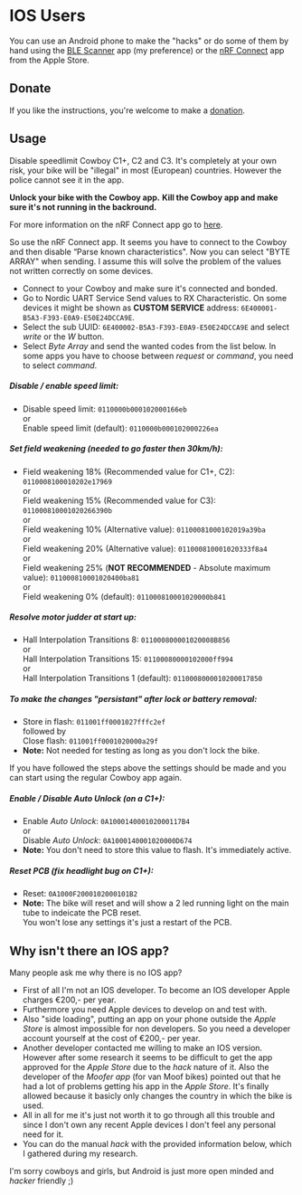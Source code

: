 # IOS Users

You can use an Android phone to make the "hacks" or do some of them by hand using the [BLE Scanner](https://apps.apple.com/nl/app/ble-scanner-4-0/id1221763603 "BLE Scanner") app (my preference) or the [nRF Connect](https://apps.apple.com/nl/app/nrf-connect-bluetooth-app/id1054362403 "nRF Connect") app from the Apple Store.

## Donate
If you like the instructions, you're welcome to make a [donation](https://github.com/Imaginous/Cowboy_Untamed/blob/main/README.md#donate). 

## Usage
Disable speedlimit Cowboy C1+, C2 and C3.
It's completely at your own risk, your bike will be "illegal" in most (European) countries. However the police cannot see it in the app.

**Unlock your bike with the Cowboy app.**
**Kill the Cowboy app and make sure it's not running in the backround.**

For more information on the nRF Connect app go to [here](https://devzone.nordicsemi.com/f/nordic-q-a/22523/writing-hex-values-to-characteristics-using-nrf-connect "here").

So use the nRF Connect app. It seems you have to connect to the Cowboy and then disable “Parse known characteristics". Now you can select "BYTE ARRAY" when sending. I assume this will solve the problem of the values not written correctly on some devices.
- Connect to your Cowboy and make sure it's connected and bonded.
- Go to Nordic UART Service Send values to RX Characteristic.
On some devices it might be shown as **CUSTOM SERVICE** address: `6E400001-B5A3-F393-E0A9-E50E24DCCA9E`.
- Select the sub UUID: `6E400002-B5A3-F393-E0A9-E50E24DCCA9E` and select *write* or the *W* button.
- Select *Byte Array* and send the wanted codes from the list below. In some apps you have to choose between *request* or *command*, you need to select *command*.

##### Disable / enable speed limit:
- Disable speed limit: `0110000b000102000166eb`
<br>or<br>
Enable speed limit (default): `0110000b000102000226ea`

##### Set field weakening (needed to go faster then 30km/h):
- Field weakening 18% (Recommended value for C1+, C2): `0110008100010202e17969`
<br>or<br>
Field weakening 15% (Recommended value for C3): `011000810001020266390b`
<br>or<br>
Field weakening 10% (Alternative value): `01100081000102019a39ba`
<br>or<br>
Field weakening 20% (Alternative value): `011000810001020333f8a4`
<br>or<br>
Field weakening 25% (**NOT RECOMMENDED** - Absolute maximum value): `011000810001020400ba81`
<br>or<br>
Field weakening 0% (default): `011000810001020000b841`

##### Resolve motor judder at start up:
- Hall Interpolation Transitions 8: `011000800001020008B856`
<br>or<br>
Hall Interpolation Transitions 15: `01100080000102000ff994`
<br>or<br>
Hall Interpolation Transitions 1 (default): `0110008000010200017850`

##### To make the changes "persistant" after lock or battery removal:
- Store in flash: `011001ff0001027fffc2ef`<br>followed by<br>
Close flash: `011001ff0001020000a29f`
- **Note:** Not needed for testing as long as you don't lock the bike.

If you have followed the steps above the settings should be made and you can start using the regular Cowboy app again.

##### Enable / Disable *Auto Unlock* (on a C1+):
- Enable *Auto Unlock*: `0A100014000102000117B4`
<br>or<br>
Disable *Auto Unlock*: `0A1000140001020000D674`
- **Note:** You don't need to store this value to flash. It's immediately active.


##### Reset PCB (fix headlight bug on C1+):
- Reset: `0A1000F2000102000101B2`
- **Note:** The bike will reset and will show a 2 led running light on the main tube to indeicate the PCB reset.<br>You won't lose any settings it's just a restart of the PCB.

## Why isn't there an IOS app?
Many people ask me why there is no IOS app?
- First of all I'm not an IOS developer. To become an IOS developer Apple charges €200,- per year.
- Furthermore you need Apple devices to develop on and test with.
- Also "side loading", putting an app on your phone outside the *Apple Store* is almost impossible for non developers. So you need a developer account yourself at the cost of €200,- per year.
- Another developer contacted me willing to make an IOS version. However after some research it seems to be difficult to get the app approved for the *Apple Store* due to the *hack* nature of it. Also the developer of the *Moofer app* (for van Moof bikes) pointed out that he had a lot of problems getting his app in the *Apple Store*. It's finally allowed because it basicly only changes the country in which the bike is used.
- All in all for me it's just not worth it to go through all this trouble and since I don't own any recent Apple devices I don't feel any personal need for it.
- You can do the manual *hack* with the provided information below, which I gathered during my research.

I'm sorry cowboys and girls, but Android is just more open minded and *hacker* friendly ;)


